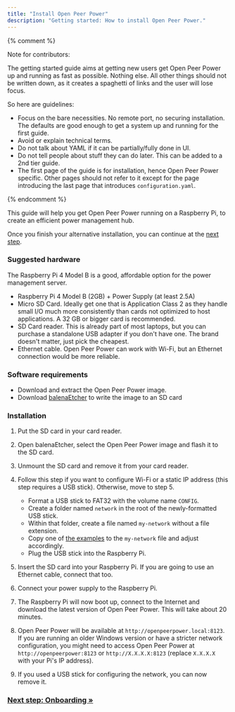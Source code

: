```yaml
---
title: "Install Open Peer Power"
description: "Getting started: How to install Open Peer Power."
---
```


{% comment %}

Note for contributors:

The getting started guide aims at getting new users get Open Peer Power up and
running as fast as possible. Nothing else. All other things should not be
written down, as it creates a spaghetti of links and the user will lose focus.

So here are guidelines:

 - Focus on the bare necessities. No remote port, no securing installation. The
   defaults are good enough to get a system up and running for the first guide.
 - Avoid or explain technical terms.
 - Do not talk about YAML if it can be partially/fully done in UI.
 - Do not tell people about stuff they can do later. This can be added to a
   2nd tier guide.
 - The first page of the guide is for installation, hence Open Peer Power specific.
   Other pages should not refer to it except for the page introducing the last
   page that introduces `configuration.yaml`.

{% endcomment %}

This guide will help you get Open Peer Power running on a Raspberry Pi, to create an efficient power management hub.

Once you finish your alternative installation, you can continue at the [next step][next-step].

### Suggested hardware

The Raspberry Pi 4 Model B is a good, affordable option for the power management server. 

- Raspberry Pi 4 Model B (2GB) + Power Supply (at least 2.5A)
- Micro SD Card. Ideally get one that is Application Class 2 as they handle small I/O much more consistently than cards not optimized to host applications. A 32 GB or bigger card is recommended.
- SD Card reader. This is already part of most laptops, but you can purchase a standalone USB adapter if you don't have one. The brand doesn't matter, just pick the cheapest.
- Ethernet cable. Open Peer Power can work with Wi-Fi, but an Ethernet connection would be more reliable.

### Software requirements

- Download and extract the Open Peer Power image.
- Download [balenaEtcher] to write the image to an SD card

[balenaEtcher]: https://www.balena.io/etcher

### Installation

1. Put the SD card in your card reader.
2. Open balenaEtcher, select the Open Peer Power image and flash it to the SD card.
3. Unmount the SD card and remove it from your card reader.
4. Follow this step if you want to configure Wi-Fi or a static IP address (this step requires a USB stick). Otherwise, move to step 5.
   - Format a USB stick to FAT32 with the volume name `CONFIG`.
   - Create a folder named `network` in the root of the newly-formatted USB stick.
   - Within that folder, create a file named `my-network` without a file extension.
   - Copy one of [the examples] to the `my-network` file and adjust accordingly.
   - Plug the USB stick into the Raspberry Pi.

5. Insert the SD card into your Raspberry Pi. If you are going to use an Ethernet cable, connect that too.
6. Connect your power supply to the Raspberry Pi.
7. The Raspberry Pi will now boot up, connect to the Internet and download the latest version of Open Peer Power. This will take about 20 minutes.
8. Open Peer Power will be available at `http://openpeerpower.local:8123`. If you are running an older Windows version or have a stricter network configuration, you might need to access Open Peer Power at `http://openpeerpower:8123` or `http://X.X.X.X:8123` (replace `X.X.X.X` with your Pi's IP address).
9. If you used a USB stick for configuring the network, you can now remove it.

[the examples]: https://github.com/OpenPeerPower/hassos/blob/dev/Documentation/network.md

### [Next step: Onboarding &raquo;][next-step]

[next-step]: /getting-started/onboarding/
